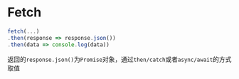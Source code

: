 # Fetch

```js
fetch(...)
.then(response => response.json())
.then(data => console.log(data))
```

返回的`response.json()`为`Promise`对象，通过`then/catch`或者`async/await`的方式取值
